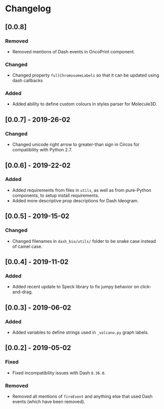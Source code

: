 # Changelog

## [0.0.8]

### Removed
* Removed mentions of Dash events in OncoPrint component.

### Changed
* Changed property `fullChromosomeLabels` so that it can be updated using dash callbacks

### Added
* Added ability to define custom colours in styles parser for Molecule3D.

## [0.0.7] - 2019-26-02

### Changed 
* Changed unicode right arrow to greater-than sign in Circos for compatibility with Python 2.7.

## [0.0.6] - 2019-22-02

### Added 
* Added requirements from files in `utils`, as well as from pure-Python components, to setup install requirements.
* Added more descriptive prop descriptions for Dash Ideogram.

## [0.0.5] - 2019-15-02

### Changed 
* Changed filenames in `dash_bio/utils/` folder to be snake case instead of camel case. 

## [0.0.4] - 2019-11-02

### Added
* Added recent update to Speck library to fix jumpy behavior on click-and-drag.

## [0.0.3] - 2019-06-02

### Added 
* Added variables to define strings used in `_volcano.py` graph labels.  

## [0.0.2] - 2019-05-02

### Fixed 
* Fixed incompatibility issues with Dash `0.36.0`. 

### Removed
* Removed all mentions of `fireEvent` and anything else that used Dash events (which have been removed). 
